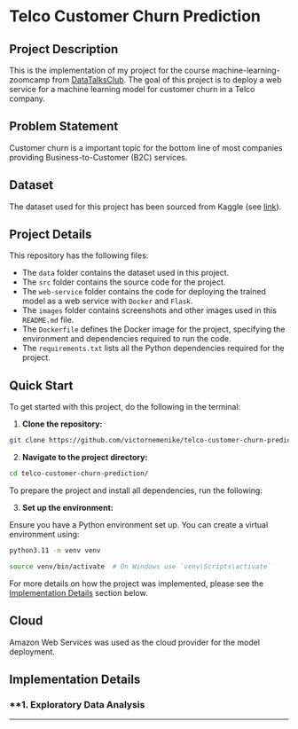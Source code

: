 # Telco Customer Churn Prediction


## Project Description
This is the implementation of my project for the course machine-learning-zoomcamp from [DataTalksClub](https://github.com/DataTalksClub/machine-learning-zoomcamp).
The goal of this project is to deploy a web service for a machine learning model for customer churn in a Telco company.

## Problem Statement
Customer churn is a important topic for the bottom line of most companies providing Business-to-Customer (B2C) services.

## Dataset
The dataset used for this project has been sourced from Kaggle (see [link](https://www.kaggle.com/datasets/alfathterry/telco-customer-churn-11-1-3/data)).


## Project Details
This repository has the following files:
- The `data` folder contains the dataset used in this project. 
- The `src` folder contains the source code for the project.
- The `web-service` folder contains the code for deploying the trained model as a web service with `Docker` and `Flask`.
- The `images` folder contains screenshots and other images used in this `README.md` file.
- The `Dockerfile` defines the Docker image for the project, specifying the environment and dependencies required to run the code.
- The `requirements.txt` lists all the Python dependencies required for the project.



## **Quick Start**
To get started with this project, do the following in the terminal:

1. **Clone the repository:**
```bash
git clone https://github.com/victornemenike/telco-customer-churn-prediction.git
```

2. **Navigate to the project directory:**
```bash
cd telco-customer-churn-prediction/
```

To prepare the project and install all dependencies, run the following:

3. **Set up the environment:**

Ensure you have a Python environment set up. You can create a virtual environment using:

```bash
python3.11 -m venv venv
```

```bash
source venv/bin/activate  # On Windows use `venv\Scripts\activate`
```


For more details on how the project was implemented, please see the [Implementation Details](#implementation-details) section below.

## Cloud

Amazon Web Services was used as the cloud provider for the model deployment.

## Implementation Details

### **1. Exploratory Data Analysis



---
